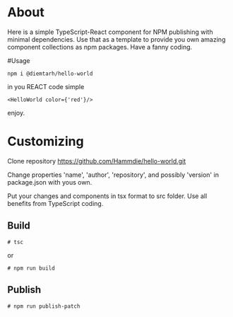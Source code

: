 # About
Here is a simple TypeScript-React component for NPM publishing with minimal dependencies.
Use that as a template to provide you own amazing component collections as npm packages.  Have a fanny coding. 

#Usage
```
npm i @diemtarh/hello-world
```

in you REACT code simple
```
<HelloWorld color={'red'}/>
```

enjoy.

# Customizing
Clone repository https://github.com/Hammdie/hello-world.git

Change properties 'name', 'author', 'repository', and possibly 'version' in package.json 
with yous own. 

Put your changes and components in tsx format to src folder. Use all benefits from TypeScript coding.

## Build 
```
# tsc
```
or

```
# npm run build
```

## Publish
```
# npm run publish-patch
``` 


